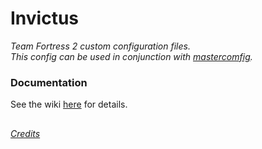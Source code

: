 # Invictus
*Team Fortress 2 custom configuration files.*  
*This config can be used in conjunction with [mastercomfig](https://mastercomfig.com/).*

### Documentation
See the wiki [here](https://github.com/dizzyf00d/Invictus/wiki) for details.

##
*[Credits](https://github.com/dizzyf00d/Invictus/wiki/Credits)*
